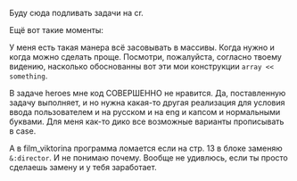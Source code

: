 Буду сюда подливать задачи на cr.

Ещё вот такие моменты:

У меня есть такая манера всё засовывать в массивы. Когда нужно и когда можно сделать проще.
Посмотри, пожалуйста, согласно твоему видению, насколько обоснованны вот эти мои конструкции `array << something`.

В задаче heroes мне код СОВЕРШЕННО не нравится. Да, поставленную задачу выполняет, и но нужна какая-то другая реализация для условия 
ввода пользователем и на русском и на eng и капсом и нормальными буквами. Для меня как-то дико все возможные варианты прописывать
в case.

А в film_viktorina программа ломается если на стр. 13 в блоке заменяю `&:director`. И не понимаю почему.
Вообще не удивлюсь, если ты просто сделаешь замену и у тебя заработает.

